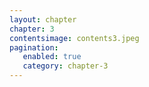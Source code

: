 ```yaml
---
layout: chapter
chapter: 3
contentsimage: contents3.jpeg
pagination:
   enabled: true
   category: chapter-3
---
```

